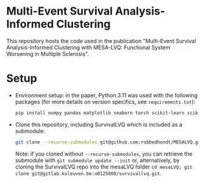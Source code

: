 # Multi-Event Survival Analysis-Informed Clustering
This repository hosts the code used in the publication "Multi-Event Survival Analysis-Informed Clustering with MESA-LVQ: Functional System Worsening in Multiple Sclerosis".

# Setup
- Environment setup: in the paper, Python 3.11 was used with the following packages (for more details on version specifics, see `requirements.txt`):
    ```bash
    pip install numpy pandas matplotlib seaborn torch scikit-learn scikit-survival genieclust
    ```
- Clone this repository, including SurvivalLVQ which is included as a submodule:
    ```bash
    git clone --recurse-submodules git@github.com:robbedhondt/MESALVQ.git
    ```
    Note: if you cloned without `--recurse-submodules`, you can retrieve the submodule with `git submodule update --init` or, alternatively, by cloning the SurvivalLVQ repo into the mesaLVQ folder `cd mesaLVQ; git clone git@gitlab.kuleuven.be:u0125808/survivallvq.git`.


